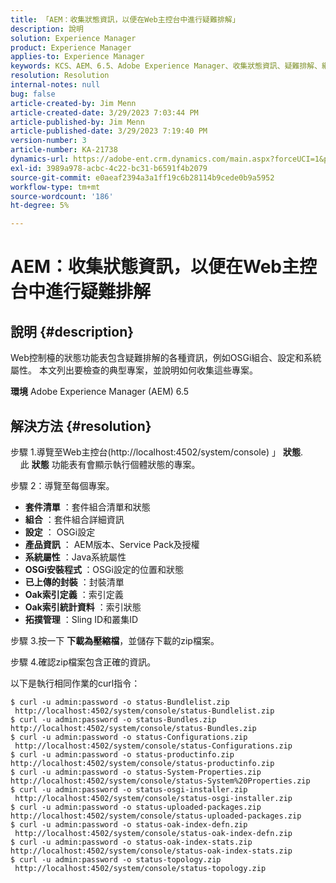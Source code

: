 ```yaml
---
title: 「AEM：收集狀態資訊，以便在Web主控台中進行疑難排解」
description: 說明
solution: Experience Manager
product: Experience Manager
applies-to: Experience Manager
keywords: KCS、AEM、6.5、Adobe Experience Manager、收集狀態資訊、疑難排解、網頁主控台、操作說明
resolution: Resolution
internal-notes: null
bug: false
article-created-by: Jim Menn
article-created-date: 3/29/2023 7:03:44 PM
article-published-by: Jim Menn
article-published-date: 3/29/2023 7:19:40 PM
version-number: 3
article-number: KA-21738
dynamics-url: https://adobe-ent.crm.dynamics.com/main.aspx?forceUCI=1&pagetype=entityrecord&etn=knowledgearticle&id=13fb7368-64ce-ed11-b597-6045bd006793
exl-id: 3989a978-acbc-4c22-bc31-b6591f4b2079
source-git-commit: e0aeaf2394a3a1ff19c6b28114b9cede0b9a5952
workflow-type: tm+mt
source-wordcount: '186'
ht-degree: 5%

---
```


# AEM：收集狀態資訊，以便在Web主控台中進行疑難排解

## 說明 {#description}


Web控制檯的狀態功能表包含疑難排解的各種資訊，例如OSGi組合、設定和系統屬性。
本文列出要檢查的典型專案，並說明如何收集這些專案。

<b>環境</b>
Adobe Experience Manager (AEM) 6.5


## 解決方法 {#resolution}


步驟 1.導覽至Web主控台(http://localhost:4502/system/console) 」 <b>狀態</b>.
            此 <b>狀態</b> 功能表有會顯示執行個體狀態的專案。

步驟 2：導覽至每個專案。

- <b>套件清單</b> ：套件組合清單和狀態
- <b>組合</b> ：套件組合詳細資訊
- <b>設定</b> ： OSGi設定
- <b>產品資訊</b> ： AEM版本、Service Pack及授權
- <b>系統屬性</b> ：Java系統屬性
- <b>OSGi安裝程式 </b>：OSGi設定的位置和狀態
- <b>已上傳的封裝</b> ：封裝清單
- <b>Oak索引定義</b> ：索引定義
- <b>Oak索引統計資料</b> ：索引狀態
- <b>拓撲管理</b> ：Sling ID和叢集ID


步驟 3.按一下 <b>下載為壓縮檔</b>，並儲存下載的zip檔案。

步驟 4.確認zip檔案包含正確的資訊。

以下是執行相同作業的curl指令：


```
$ curl -u admin:password -o status-Bundlelist.zip        http://localhost:4502/system/console/status-Bundlelist.zip
$ curl -u admin:password -o status-Bundles.zip           http://localhost:4502/system/console/status-Bundles.zip
$ curl -u admin:password -o status-Configurations.zip    http://localhost:4502/system/console/status-Configurations.zip
$ curl -u admin:password -o status-productinfo.zip       http://localhost:4502/system/console/status-productinfo.zip
$ curl -u admin:password -o status-System-Properties.zip http://localhost:4502/system/console/status-System%20Properties.zip
$ curl -u admin:password -o status-osgi-installer.zip    http://localhost:4502/system/console/status-osgi-installer.zip
$ curl -u admin:password -o status-uploaded-packages.zip http://localhost:4502/system/console/status-uploaded-packages.zip
$ curl -u admin:password -o status-oak-index-defn.zip    http://localhost:4502/system/console/status-oak-index-defn.zip
$ curl -u admin:password -o status-oak-index-stats.zip   http://localhost:4502/system/console/status-oak-index-stats.zip
$ curl -u admin:password -o status-topology.zip          http://localhost:4502/system/console/status-topology.zip
```
